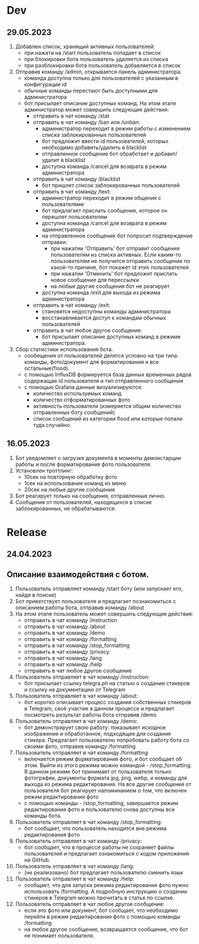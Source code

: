 <h1>Dev</h1>

## 29.05.2023
1. Добавлен список, хранящий активных пользователей:
    - при нажати на /start пользователь попадает в список
    - при блокировки бота пользователь удаляется из списка
    - при разблокировки бота пользователь добавляется в список
2. Отправив команду /admin, открывается панель администратора.
    - команда доступна только для пользователей с указанным в конфигурации id
    - обычные команды перестают быть доступными для администратора
    - бот присылает описание доступных команд. На этом этапе администратор может совершить следующие действия:
      - отправить в чат команду /stat
      - отправить в чат команду /ban или /unban:
        - администратор переходит в режим работы с изменением списка заблокированных пользователей
        - бот предложит ввести id пользователей, которых необходимо добавить/удалить в blacklist
        - отправленное сообщение бот обработает и добавит/удалит в blacklist
        - доступна команда /cancel для возврата в режим администратора
      - отправить в чат команду /blacklist
        - бот пришлет список заблокированных пользователей
      - отправить в чат команду /text:
        - администратор переходит в режим общения с пользователями
        - бот предлагает прислать сообщение, которое он перешлет пользователям
        - доступна команда /cancel для возврата в режим администратора
        - на отправленное сообщение бот попросит подтверждение отправки:
          - при нажатии 'Отправить' бот отправит сообщения пользователям из списка активных. Если каким-то пользователям не получится отправить сообщение по какой-то причине, бот покажет id этих пользователей
          - при нажатии 'Отменить' бот предложит прислать новое сообщение для перессылки
          - на любые другие сообщения бот не реагирует
        - доступна команда /exit для выхода из режима администратора
      - отправить в чат команду /exit:
        - становятся недоступны команды администратора
        - восстанавливается доступ к командам обычных пользователей
      - отправить в чат любое другое сообщение:
        - бот присылает описание доступных команд в режиме администратора.
3. Сбор статистики использования бота.
    - сообещения от пользователей делятся условно на три типа: команды, фото/документ для форматирования и все остальные(flood).
    - с помощью InfluxDB формируется база данных временных рядов содержащая id пользователя и тип отправленного сообщения
    - с помощью Grafana данные визуализируются:
      - количество используемых команд
      - количество отформатированных фото
      - активность пользователя (измеряется общим количество отправленных боту сообщений)
      - список сообщений из категории flood или которые попали туда случайно.


## 16.05.2023
1. Бот уведомляет о загрузке документа в моменты демонстарции работы и после форматирования фото пользователя.
2. Установлен троттлинг:
    - 10сек на повторную обработку фото
    - 1cек на использование команд из меню
    - 20сек на любые другие сообщения
3. Бот реагирует только на сообщения, отправленные лично.
4. Сообщения от пользователей, находящихся в списке заблокированных, не обрабатываются.


<h1>Release</h1>

## 24.04.2023
## Описание взаимодействия с ботом.

1. Пользователь отправляет команду /start боту (или запускает его, найдя в поиске)
2. Бот приветствует пользователя и предлагает познакомиться с описанием работы бота, отправив команду /about
3. На этом этапе пользователь может совершить следующие действия:
    - отправить в чат команду /instruction
    - отправить в чат команду /about
    - отправить в чат команду /demo
    - отправить в чат команду /formatting
    - отправить в чат команду /stop_formatting
    - отправить в чат команду /privacy
    - отправить в чат команду /lang
    - отправить в чат команду /help
    - отправить в чат любое другое сообщение
4. Пользователь отправляет в чат команду /instruction:
    - бот присылает ссылку telegra.ph на статью о создании стикеров и ссылку на документацию от Telegram
5. Пользователь отправляет в чат команду /about:
    - бот коротко описывает процесс создания собственных стикеров в Telegram, своё участие в данном процессе и предлагает посмотреть результат работы бота отправив /demo
6. Пользователь отправляет в чат команду /demo:
    - бот демонстрирует свою работу: показывает исходное изображение и обработанное, подходящее для создания стикера. Предлагает пользователю попробовать работу бота со своими фото, отправив команду /formatting
7. Пользователь отправляет в чат команду /formatting:
    - включается режим форматирования фото, и бот сообщает об этом. Выйти из этого режима можно командой - /stop_formatting. В данном режиме бот принимает от пользователя только фотографии, документы формата jpg, png, webp, и команду для выхода из режима редактирования. На все другие сообщения от пользователя бот реагирует напоминанием о том, что включен режим редактирования фото
    - с помощью команды - /stop_formatting, завершается режим редактирования фото и пользователю снова доступны все команды бота.
8. Пользователь отправляет в чат команду /stop_formatting:
    - бот сообщает, что пользователь находится вне режима редактирования фото
9. Пользователь отправляет в чат команду /privacy:
    - бот сообщает, что в процессе работы не сохраняет файлы пользователей и предлагает ознакомиться с кодом приложения на GitHub.
10. Пользователь отправляет в чат команду /lang:
    - (не реализовано) бот предлагает пользователю сменить язык
11. Пользователь отправляет в чат команду /help:
    - сообщает, что для запуска режима редактирования фото нужно использовать /formatting. А подробную инструкцию о создании стикеров в Telegram можно прочитать в статье по ссылке.
12. Пользователь отправляет в чат любое другое сообщение:
    - если это фото или документ, бот сообщает, что необходимо перейти в режим редактирования фото с помощью команды /formatting
    - на любое другое сообщение, возвращается сообщение, что бот не понимает пользователя.
